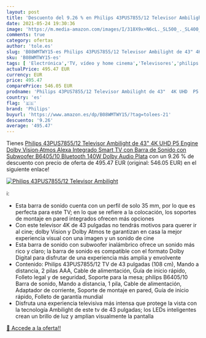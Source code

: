 ```yaml
---
layout: post
title: 'Descuento del 9.26 % en Philips 43PUS7855/12 Televisor Ambilight'
date: 2021-05-24 19:30:36
image: 'https://m.media-amazon.com/images/I/318X9x+N6cL._SL500_._SL400_.jpg'
comments: true
category: ofertas
author: 'tole.es'
slug: 'B08WMTWY15-es Philips 43PUS7855/12 Televisor Ambilight de 43" 4K UHD P5...'
sku: 'B08WMTWY15-es'
tags: [ 'Electrónica','TV, vídeo y home cinema','Televisores','philips','smart','televisor','tv', ]
actualPrice: 495.47 EUR
currency: EUR
price: 495.47
comparePrice: 546.05 EUR
prodname: 'Philips 43PUS7855/12 Televisor Ambilight de 43"  4K UHD  P5 Engine  Dolby Vision∙Atmos  Alexa Integrado  Smart TV  con Barra de Sonido con Subwoofer B6405/10  Bluetooth  140W  Dolby Audio  Plata'
country: 'es'
flag: '🇪🇸'
brand: 'Philips'
buyurl: 'https://www.amazon.es/dp/B08WMTWY15/?tag=tolees-21'
descuento: '9.26'
average: '495.47'
---
```


Tienes [Philips 43PUS7855/12 Televisor Ambilight de 43"  4K UHD  P5 Engine  Dolby Vision∙Atmos  Alexa Integrado  Smart TV  con Barra de Sonido con Subwoofer B6405/10  Bluetooth  140W  Dolby Audio  Plata](https://www.amazon.es/dp/B08WMTWY15/?tag=tolees-21) con un 9.26 % de descuento con precio de oferta de 495.47 EUR (original: 546.05 EUR) en el siguiente enlace!

[![Philips 43PUS7855/12 Televisor Ambilight](https://m.media-amazon.com/images/I/318X9x+N6cL._SL500_._SL400_.jpg)](https://www.amazon.es/dp/B08WMTWY15/?tag=tolees-21)

ℹ️:

- Esta barra de sonido cuenta con un perfil de solo 35 mm, por lo que es perfecta para este TV; en lo que se refiere a la colocación, los soportes de montaje en pared integrados ofrecen más opciones
- Con este televisor 4K de 43 pulgadas no tendrás motivos para querer ir al cine; dolby Vision y Dolby Atmos te garantizan en casa la mejor experiencia visual con una imagen y un sonido de cine
- Esta barra de sonido con subwoofer inalámbrico ofrece un sonido más rico y claro; la barra de sonido es compatible con el formato Dolby Digital para disfrutar de una experiencia más amplia y envolvente
- Contenido: Philips 43PUS7855/12 TV de 43 pulgadas (108 cm), Mando a distancia, 2 pilas AAA, Cable de alimentación, Guía de inicio rápido, Folleto legal y de seguridad, Soporte para la mesa; philips B6405/10 Barra de sonido, Mando a distancia, 1 pila, Cable de alimentación, Adaptador de corriente, Soporte de montaje en pared, Guía de inicio rápido, Folleto de garantía mundial
- Disfruta una experiencia televisiva más intensa que protege la vista con la tecnología Ambilight de este tv de 43 pulgadas; los LEDs inteligentes crean un brillo de luz y amplían visualmente la pantalla

[🛒 Accede a la oferta!!](https://www.amazon.es/dp/B08WMTWY15/?tag=tolees-21)
